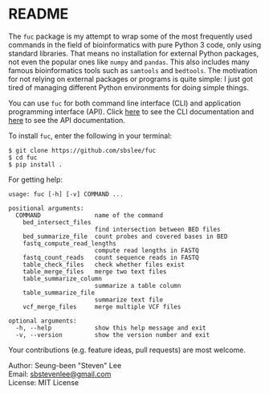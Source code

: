 # README

The `fuc` package is my attempt to wrap some of the most frequently used commands in the field of bioinformatics with pure Python 3 code, only using standard libraries. That means no installation for external Python packages, not even the popular ones like `numpy` and `pandas`. This also includes many famous bioinformatics tools such as `samtools` and `bedtools`. The motivation for not relying on external packages or programs is quite simple: I just got tired of managing different Python environments for doing simple things.

You can use `fuc` for both command line interface (CLI) and application programming interface (API). Click [here](doc/CLI.md) to see the CLI documentation and [here](doc/API.md) to see the API documentation.

To install `fuc`, enter the following in your terminal:

```
$ git clone https://github.com/sbslee/fuc
$ cd fuc
$ pip install .
```

For getting help:

```
usage: fuc [-h] [-v] COMMAND ...

positional arguments:
  COMMAND               name of the command
    bed_intersect_files
                        find intersection between BED files
    bed_summarize_file  count probes and covered bases in BED
    fastq_compute_read_lengths
                        compute read lengths in FASTQ
    fastq_count_reads   count sequence reads in FASTQ
    table_check_files   check whether files exist
    table_merge_files   merge two text files
    table_summarize_column
                        summarize a table column
    table_summarize_file
                        summarize text file
    vcf_merge_files     merge multiple VCF files

optional arguments:
  -h, --help            show this help message and exit
  -v, --version         show the version number and exit
```

Your contributions (e.g. feature ideas, pull requests) are most welcome.

Author: Seung-been "Steven" Lee<br/>
Email: sbstevenlee@gmail.com<br/>
License: MIT License

